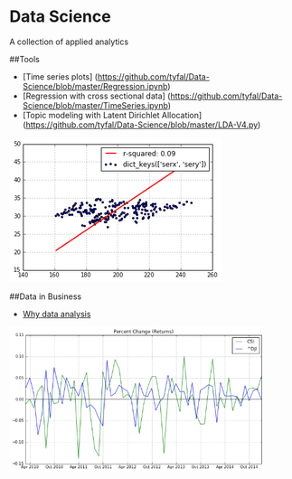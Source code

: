 # Data Science
A collection of applied analytics

##Tools
* [Time series plots] (https://github.com/tyfal/Data-Science/blob/master/Regression.ipynb)
* [Regression with cross sectional data] (https://github.com/tyfal/Data-Science/blob/master/TimeSeries.ipynb)
* [Topic modeling with Latent Dirichlet Allocation] (https://github.com/tyfal/Data-Science/blob/master/LDA-V4.py)

![reg](https://github.com/tyfal/Data-Science/blob/master/Images/Regression-git.png)

##Data in Business

* [Why data analysis](https://github.com/tyfal/Data-Science/blob/master/WhyDataAnalysis.ipynb)

<img src="https://github.com/tyfal/Data-Science/blob/master/Images/TimeSeries.png" alt="time series graph" width = "450" />

